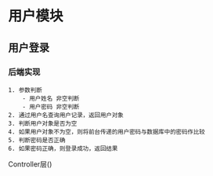 # 用户模块

## 用户登录

### 后端实现

```
1. 参数判断
    - 用户姓名 非空判断
    - 用户密码 非空判断
2. 通过用户名查询用户记录，返回用户对象
3. 判断用户对象是否为空
4. 如果用户对象不为空，则将前台传递的用户密码与数据库中的密码作比较
5. 判断密码是否正确
6. 如果密码正确，则登录成功，返回结果
```

Controller层()